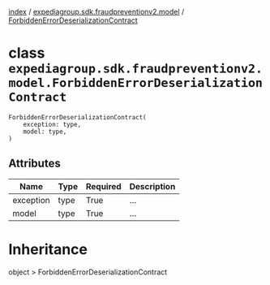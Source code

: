 [index](index.md) /
[expediagroup.sdk.fraudpreventionv2.model](expediagroup.sdk.fraudpreventionv2.model.md)
/
[ForbiddenErrorDeserializationContract](ForbiddenErrorDeserializationContract.md)

# class `expediagroup.sdk.fraudpreventionv2.model.ForbiddenErrorDeserializationContract`

```
ForbiddenErrorDeserializationContract(
    exception: type,
    model: type,
)
```

## Attributes

| Name      | Type | Required | Description |
| --------- | ---- | -------- | ----------- |
| exception | type | True     | …           |
| model     | type | True     | …           |

# Inheritance

object > ForbiddenErrorDeserializationContract
